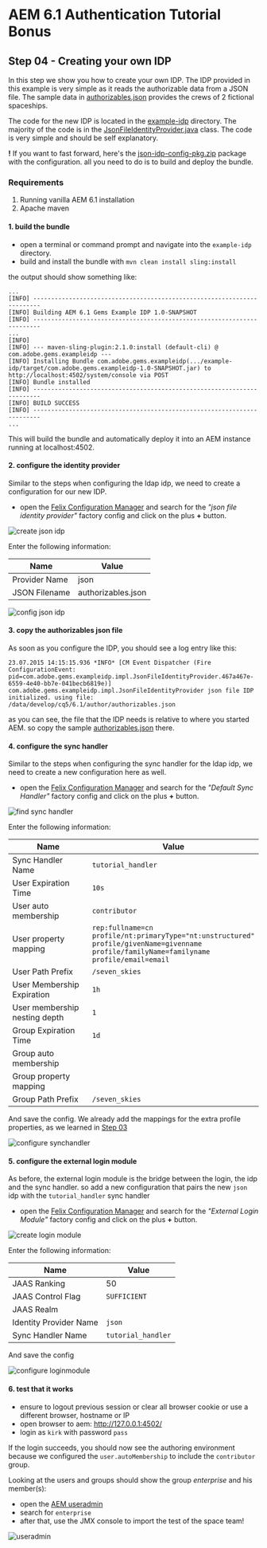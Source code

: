 AEM 6.1 Authentication Tutorial Bonus
=====================================

Step 04 - Creating your own IDP
-------------------------------
In this step we show you how to create your own IDP. The IDP provided in this example is very simple as it reads the authorizable data from a JSON file. The sample data in [authorizables.json](authorizables.json) provides the crews of 2 fictional spaceships.

The code for the new IDP is located in the [example-idp](example-idp/) directory. The majority of the code is in the [JsonFileIdentityProvider.java](example-idp/src/main/java/com/adobe/gems/exampleidp/impl/JsonFileIdentityProvider.java) class. The code is very simple and should be self explanatory.

**!** If you want to fast forward, here's the [json-idp-config-pkg.zip](json-idp-config-pkg.zip) package with the configuration. all you need to do is to build and deploy the bundle.

### Requirements
1. Running vanilla AEM 6.1 installation
2. Apache maven

#### 1. build the bundle
- open a terminal or command prompt and navigate into the `example-idp` directory.
- build and install the bundle with `mvn clean install sling:install`

the output should show something like:

````
...
[INFO] ------------------------------------------------------------------------
[INFO] Building AEM 6.1 Gems Example IDP 1.0-SNAPSHOT
[INFO] ------------------------------------------------------------------------
...
[INFO]
[INFO] --- maven-sling-plugin:2.1.0:install (default-cli) @ com.adobe.gems.exampleidp ---
[INFO] Installing Bundle com.adobe.gems.exampleidp(.../example-idp/target/com.adobe.gems.exampleidp-1.0-SNAPSHOT.jar) to http://localhost:4502/system/console via POST
[INFO] Bundle installed
[INFO] ------------------------------------------------------------------------
[INFO] BUILD SUCCESS
[INFO] ------------------------------------------------------------------------
...
````

This will build the bundle and automatically deploy it into an AEM instance running at localhost:4502.

#### 2. configure the identity provider
Similar to the steps when configuring the ldap idp, we need to create a configuration for our new IDP.

- open the [Felix Configuration Manager](http://localhost:4502/system/console/configMgr) and search for the _"json file identity provider"_ factory config and click on the plus **+** button.

![create json idp](images/example-01-find-json-idp.png)

Enter the following information:


| Name          | Value              |
|---------------|--------------------|
| Provider Name | json               |
| JSON Filename | authorizables.json |


![config json idp](images/example-02-configure-idp.png)

#### 3. copy the authorizables json file
As soon as you configure the IDP, you should see a log entry like this:

```
23.07.2015 14:15:15.936 *INFO* [CM Event Dispatcher (Fire ConfigurationEvent: pid=com.adobe.gems.exampleidp.impl.JsonFileIdentityProvider.467a467e-6559-4e40-bb7e-041becb6819e)] com.adobe.gems.exampleidp.impl.JsonFileIdentityProvider json file IDP initialized. using file: /data/develop/cq5/6.1/author/authorizables.json
```

as you can see, the file that the IDP needs is relative to where you started AEM. so copy the sample [authorizables.json](authorizables.json) there.

#### 4. configure the sync handler
Similar to the steps when configuring the sync handler for the ldap idp, we need to create a new configuration here as well.

- open the [Felix Configuration Manager](http://localhost:4502/system/console/configMgr) and search for the _"Default Sync Handler"_ factory config and click on the plus **+** button.

![find sync handler](../step-02/images/aem-03-find-synchandler.png)

Enter the following information:

| Name                          | Value
|-------------------------------|--------------------
| Sync Handler Name             | `tutorial_handler`
| User Expiration Time          | `10s`
| User auto membership          | `contributor`
| User property mapping         | `rep:fullname=cn` <br> `profile/nt:primaryType="nt:unstructured"` <br> `profile/givenName=givenname` <br> `profile/familyName=familyname` <br> `profile/email=email` |
| User Path Prefix              | `/seven_skies`
| User Membership Expiration	 | `1h`
| User membership nesting depth	 | `1`
| Group Expiration Time         | `1d`
| Group auto membership         |
| Group property mapping        |
| Group Path Prefix             | `/seven_skies`

And save the config. We already add the mappings for the extra profile properties, as we learned in [Step 03](../step-03/tutorial-03-test.md)

![configure synchandler](images/example-03-configure-synchandler.png)

#### 5. configure the external login module
As before, the external login module is the bridge between the login, the idp and the sync handler. so add a new configuration that pairs the new `json` idp with the `tutorial_handler` sync handler

- open the [Felix Configuration Manager](http://localhost:4502/system/console/configMgr) and search for the _"External Login Module"_ factory config and click on the plus **+** button.

![create login module](../step-02/images/aem-05-find-loginmodule.png)

Enter the following information:

| Name                   | Value
|------------------------|----------
| JAAS Ranking           | 50
| JAAS Control Flag      | `SUFFICIENT`
| JAAS Realm             |
| Identity Provider Name | `json`
| Sync Handler Name      | `tutorial_handler`

And save the config

![configure loginmodule](images/example-04-configure-loginmodule.png)

#### 6. test that it works
- ensure to logout previous session or clear all browser cookie or use a different browser, hostname or IP
- open browser to aem: http://127.0.0.1:4502/
- login as `kirk` with password `pass`

If the login succeeds, you should now see the authoring environment because we configured the `user.autoMembership` to include the `contributor` group.

Looking at the users and groups should show the group _enterprise_ and his member(s):

- open the [AEM useradmin](http://localhost:4502/useradmin)
- search for `enterprise`
- after that, use the JMX console to import the test of the space team!

![useradmin](images/example-05-useradmin.png)


